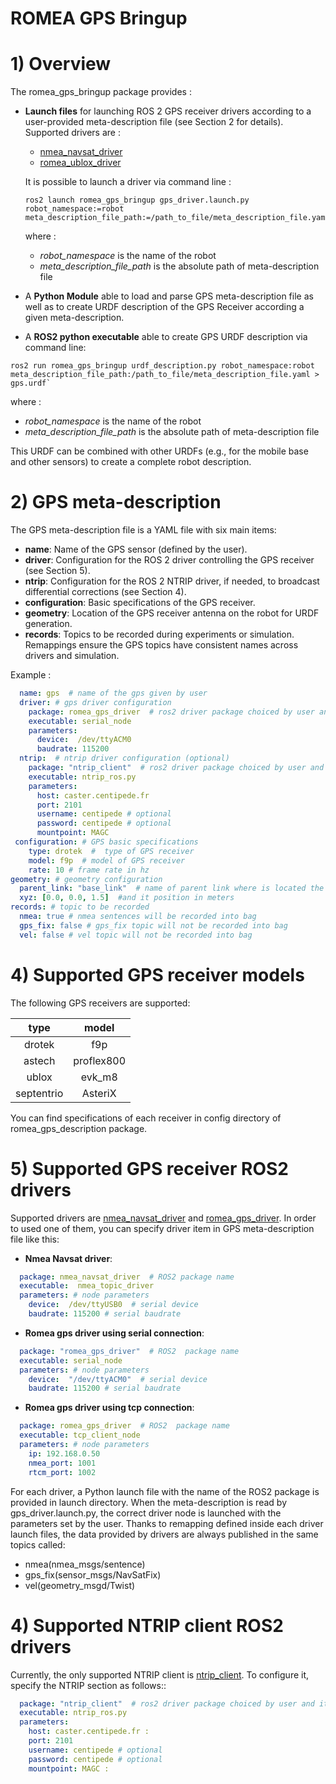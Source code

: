 # ROMEA GPS Bringup #

# 1) Overview #

The romea_gps_bringup package provides  : 

 - **Launch files** for launching ROS 2 GPS receiver drivers according to a user-provided meta-description file (see Section 2 for details). Supported drivers are :

   - [nmea_navsat_driver](https://github.com/ros-drivers/nmea_navsat_driver)
   - [romea_ublox_driver](https://gitlab.irstea.fr/romea_ros2/interfaces/sensors/romea_ublox)

   It is possible to launch a driver via command line : 

    ```console
    ros2 launch romea_gps_bringup gps_driver.launch.py robot_namespace:=robot meta_description_file_path:=/path_to_file/meta_description_file.yaml
    ```

   where :

   - *robot_namespace* is the name of the robot 
   - *meta_description_file_path* is the absolute path of meta-description file    

 - A **Python Module** able to load and parse GPS meta-description file as well as to create URDF description of the GPS Receiver according a given meta-description.

 - A **ROS2 python executable** able to create GPS URDF description via command line:

  ```console
  ros2 run romea_gps_bringup urdf_description.py robot_namespace:robot meta_description_file_path:/path_to_file/meta_description_file.yaml > gps.urdf`
  ```

   where :

   - *robot_namespace* is the name of the robot 
   - *meta_description_file_path* is the absolute path of meta-description file    

   This URDF can be combined with other URDFs (e.g., for the mobile base and other sensors) to create a complete robot description.  

   



# 2) GPS meta-description #

The GPS meta-description file is a YAML file with six main items:
- **name**: Name of the GPS sensor (defined by the user).
- **driver**: Configuration for the ROS 2 driver controlling the GPS receiver (see Section 5).
- **ntrip**: Configuration for the ROS 2 NTRIP driver, if needed, to broadcast differential corrections (see Section 4).
- **configuration**: Basic specifications of the GPS receiver.
- **geometry**: Location of the GPS receiver antenna on the robot for URDF generation.
- **records**: Topics to be recorded during experiments or simulation. Remappings ensure the GPS topics have consistent names across drivers and simulation.

Example :
```yaml
  name: gps  # name of the gps given by user
  driver: # gps driver configuration
    package: romea_gps_driver  # ros2 driver package choiced by user and its parameters 
    executable: serial_node
    parameters:
      device:  /dev/ttyACM0
      baudrate: 115200
  ntrip:  # ntrip driver configuration (optional)
    package: "ntrip_client"  # ros2 driver package choiced by user and its parameters
    executable: ntrip_ros.py
    parameters: 
      host: caster.centipede.fr
      port: 2101
      username: centipede # optional
      password: centipede # optional
      mountpoint: MAGC
 configuration: # GPS basic specifications
    type: drotek  #  type of GPS receiver
    model: f9p  # model of GPS receiver
    rate: 10 # frame rate in hz
geometry: # geometry configuration 
  parent_link: "base_link"  # name of parent link where is located the GPS antenna
  xyz: [0.0, 0.0, 1.5]  #and it position in meters
records: # topic to be recorded
  nmea: true # nmea sentences will be recorded into bag
  gps_fix: false # gps_fix topic will not be recorded into bag
  vel: false # vel topic will not be recorded into bag
```

# 4) Supported GPS receiver models

The following GPS receivers are supported:

|  type  |   model    |
| :----: | :--------: |
| drotek |    f9p     |
| astech | proflex800 |
| ublox  |   evk_m8   |
| septentrio  |   AsteriX   |

You can find specifications of each receiver in config directory of romea_gps_description package.

# 5) Supported GPS receiver ROS2 drivers

Supported drivers are [nmea_navsat_driver](https://github.com/ros-drivers/nmea_navsat_driver) and  [romea_gps_driver](https://gitlab.irstea.fr/romea_ros2/interfaces/sensors/romea_gps). In order to used one of them, you can specify driver item in GPS meta-description file like this:

- **Nmea Navsat driver**:

```yaml
  package: nmea_navsat_driver  # ROS2 package name
  executable:  nmea_topic_driver
  parameters: # node parameters
    device:  /dev/ttyUSB0  # serial device
    baudrate: 115200 # serial baudrate
```

- **Romea gps driver using serial connection**:

```yaml
  package: "romea_gps_driver"  # ROS2  package name
  executable: serial_node
  parameters: # node parameters
    device:  "/dev/ttyACM0"  # serial device
    baudrate: 115200 # serial baudrate
```

- **Romea gps driver using tcp connection**:

```yaml
  package: romea_gps_driver  # ROS2  package name
  executable: tcp_client_node
  parameters: # node parameters
    ip: 192.168.0.50
    nmea_port: 1001
    rtcm_port: 1002
```


For each driver, a Python launch file with the name of the ROS2 package is provided in launch directory. When the meta-description is read by gps_driver.launch.py, the correct driver node is launched with the parameters set by the user. Thanks to remapping defined inside each driver launch files, the data provided by drivers are always published in the same topics called:

- nmea(nmea_msgs/sentence)
- gps_fix(sensor_msgs/NavSatFix)
- vel(geometry_msgd/Twist)  

# 4) Supported NTRIP client ROS2 drivers

Currently, the only supported NTRIP client is [ntrip_client](https://github.com/LORD-MicroStrain/ntrip_client). To configure it, specify the NTRIP section as follows::  

```yaml
  package: "ntrip_client"  # ros2 driver package choiced by user and its parameters
  executable: ntrip_ros.py
  parameters: 
    host: caster.centipede.fr : 
    port: 2101
    username: centipede # optional
    password: centipede # optional
    mountpoint: MAGC : 
```
